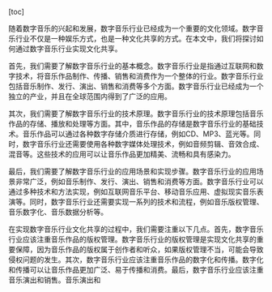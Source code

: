 
[toc]                    
                
                
随着数字音乐的兴起和发展，数字音乐行业已经成为一个重要的文化领域。数字音乐行业不仅是一种娱乐方式，也是一种文化共享的方式。在本文中，我们将探讨如何通过数字音乐行业实现文化共享。

首先，我们需要了解数字音乐行业的基本概念。数字音乐行业是指通过互联网和数字技术，将音乐作品制作、传播、销售和消费作为一个整体的行业。数字音乐行业包括音乐制作、发行、演出、销售和消费等多个方面。数字音乐行业已经成为一个独立的产业，并且在全球范围内得到了广泛的应用。

其次，我们需要了解数字音乐行业的技术原理。数字音乐行业的技术原理包括音乐作品的存储、播放和处理等方面。其中，音乐作品的存储是数字音乐行业的基础技术。音乐作品可以通过各种数字存储介质进行存储，例如CD、MP3、蓝光等。同时，数字音乐行业还需要使用各种数字媒体处理技术，例如音频剪辑、音效合成、混音等。这些技术的应用可以让音乐作品更加精美、流畅和具有感染力。

最后，我们需要了解数字音乐行业的应用场景和实现步骤。数字音乐行业的应用场景非常广泛，例如音乐制作、发行、演出、销售和消费等方面。数字音乐行业可以通过多种技术和方法实现，例如互联网音乐平台、移动音乐应用、虚拟现实音乐表演等。同时，数字音乐行业还需要实现一系列的技术和流程，例如音乐版权管理、音乐数字化、音乐数据分析等。

在实现数字音乐行业文化共享的过程中，我们需要注重以下几点。首先，数字音乐行业应该注重音乐作品的版权管理。数字音乐行业的版权管理是实现文化共享的重要保障，因为音乐作品的版权属于创作者和听众，如果版权管理不当，可能会导致侵权问题的发生。其次，数字音乐行业应该注重音乐作品的数字化和传播。数字化和传播可以让音乐作品更加广泛、易于传播和消费。最后，数字音乐行业应该注重音乐演出和销售。音乐演出和

